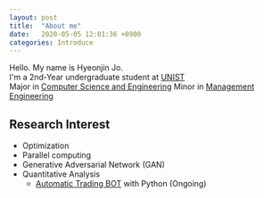 ```yaml
---
layout: post
title:  "About me"
date:   2020-05-05 12:01:36 +0900
categories: Introduce
---
```

Hello. My name is Hyeonjin Jo.   
I'm a 2nd-Year undergraduate student at [UNIST](https://www.unist.ac.kr/)   
Major in [Computer Science and Engineering](http://cse.unist.ac.kr/)
Minor in [Management Engineering](http://sme.unist.ac.kr/) 

## Research Interest
* Optimization
* Parallel computing
* Generative Adversarial Network (GAN)
* Quantitative Analysis
    * [Automatic Trading BOT](https://github.com/thinkin9/Automatic_Trading_BOT) with Python (Ongoing)   